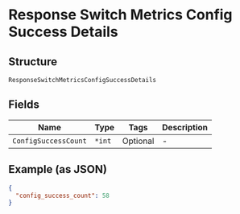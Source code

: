 
# Response Switch Metrics Config Success Details

## Structure

`ResponseSwitchMetricsConfigSuccessDetails`

## Fields

| Name | Type | Tags | Description |
|  --- | --- | --- | --- |
| `ConfigSuccessCount` | `*int` | Optional | - |

## Example (as JSON)

```json
{
  "config_success_count": 58
}
```

